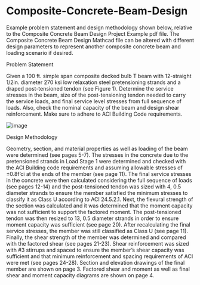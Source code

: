 # Composite-Concrete-Beam-Design
Example problem statement and design methodology shown below, relative to the Composite Concrete Beam Design Project Example pdf file. The Composite Concrete Beam Design Mathcad file can be altered with different design parameters to represent another composite concrete beam and loading scenario if desired.

Problem Statement

Given a 100 ft. simple span composite decked bulb T beam with 12-straight 1/2in. 
diameter 270 ksi low relaxation steel pretensioning strands and a draped post-tensioned tendon 
(see Figure 1). Determine the service stresses in the beam, size of the post-tensioning tendon 
needed to carry the service loads, and final service level stresses from full sequence of loads. 
Also, check the nominal capacity of the beam and design shear reinforcement. Make sure to 
adhere to ACI Building Code requirements.

![image](https://user-images.githubusercontent.com/101987186/159800903-41bd9743-bbe6-4aef-945c-0c6270b1f211.png)

Design Methodology

Geometry, section, and material properties as well as loading of the beam were 
determined (see pages 5-7). The stresses in the concrete due to the pretensioned strands in Load
Stage 1 were determined and checked with the ACI Building code requirements and assuming 
allowable stresses of ±0.8f’ci at the ends of the member (see page 11). The final service stresses 
in the concrete were then calculated considering the full sequence of loads (see pages 12-14) and 
the post-tensioned tendon was sized with 4, 0.5 diameter strands to ensure the member satisfied 
the minimum stresses to classify it as Class U according to ACI 24.5.2.1. Next, the flexural 
strength of the section was calculated and it was determined that the moment capacity was not 
sufficient to support the factored moment. The post-tensioned tendon was then resized to 13, 0.5 
diameter strands in order to ensure moment capacity was sufficient (see page 20). After 
recalculating the final service stresses, the member was still classified as Class U (see page 11). 
Finally, the shear strength of the member was determined and compared with the factored shear 
(see pages 21-23). Shear reinforcement was sized with #3 stirrups and spaced to ensure the 
member’s shear capacity was sufficient and that minimum reinforcement and spacing 
requirements of ACI were met (see pages 24-28). Section and elevation drawings of the final 
member are shown on page 3. Factored shear and moment as well as final shear and moment 
capacity diagrams are shown on page 4.

